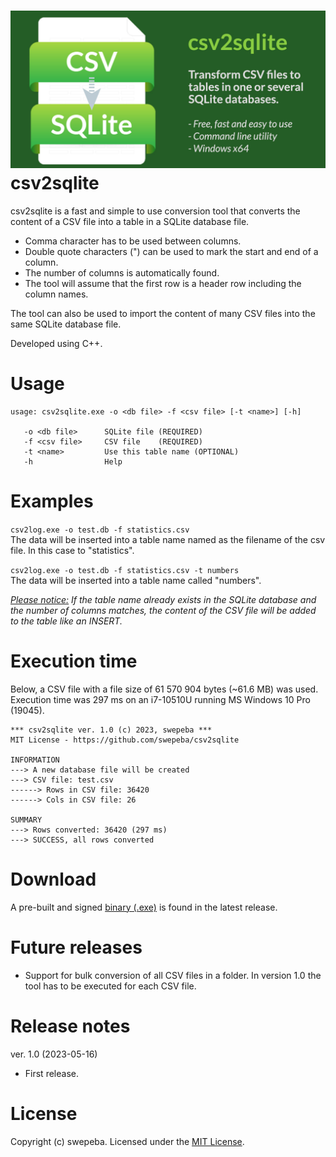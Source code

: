 ![Banner](csv2sqlite-banner.jpg)
csv2sqlite
===================
csv2sqlite is a fast and simple to use conversion tool that converts the content of a CSV file into a table in a SQLite database file.

* Comma character has to be used between columns.
* Double quote characters (") can be used to mark the start and end of a column.
* The number of columns is automatically found.
* The tool will assume that the first row is a header row including the column names.

The tool can also be used to import the content of many CSV files into the same SQLite database file.

Developed using C++.

Usage
===================
```
usage: csv2sqlite.exe -o <db file> -f <csv file> [-t <name>] [-h]

   -o <db file>      SQLite file (REQUIRED)
   -f <csv file>     CSV file    (REQUIRED)
   -t <name>         Use this table name (OPTIONAL)
   -h                Help
```

Examples
===================
`csv2log.exe -o test.db -f statistics.csv`<br>
The data will be inserted into a table name named as the filename of the csv file. In this case to "statistics".

`csv2log.exe -o test.db -f statistics.csv -t numbers`<br>
The data will be inserted into a table name called "numbers".

<i><ins>Please notice:</ins> If the table name already exists in the SQLite database and the number of columns matches, the content of the CSV file will be added to the table like an INSERT.</i>

Execution time
===================
Below, a CSV file with a file size of 61 570 904 bytes (~61.6 MB) was used.<br>
Execution time was 297 ms on an i7-10510U running MS Windows 10 Pro (19045).

```
*** csv2sqlite ver. 1.0 (c) 2023, swepeba ***
MIT License - https://github.com/swepeba/csv2sqlite

INFORMATION
---> A new database file will be created
---> CSV file: test.csv
------> Rows in CSV file: 36420
------> Cols in CSV file: 26

SUMMARY
---> Rows converted: 36420 (297 ms)
---> SUCCESS, all rows converted
```

Download
===================
A pre-built and signed [binary (.exe)](https://github.com/swepeba/csv2sqlite/releases/latest) is found in the latest release.

Future releases
===================
* Support for bulk conversion of all CSV files in a folder. In version 1.0 the tool has to be executed for each CSV file.

Release notes
===================
ver. 1.0 (2023-05-16)
* First release.

License
===================
Copyright (c) swepeba.
Licensed under the [MIT License](LICENSE).
